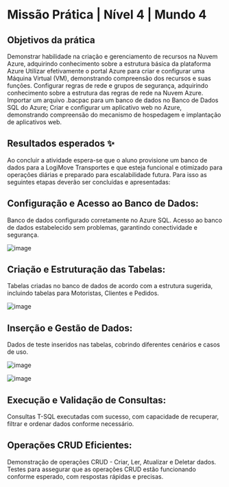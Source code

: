 # Missão Prática | Nível 4 | Mundo 4

## Objetivos da prática

Demonstrar habilidade na criação e gerenciamento de recursos na Nuvem Azure,
adquirindo conhecimento sobre a estrutura básica da plataforma Azure
Utilizar efetivamente o portal Azure para criar e configurar uma Máquina Virtual
(VM), demonstrando compreensão dos recursos e suas funções.
Configurar regras de rede e grupos de segurança, adquirindo conhecimento sobre a
estrutura das regras de rede na Nuvem Azure.
Importar um arquivo .bacpac para um banco de dados no Banco de Dados SQL do
Azure;
Criar e configurar um aplicativo web no Azure, demonstrando compreensão do
mecanismo de hospedagem e implantação de aplicativos web.

## Resultados esperados ✨

Ao concluir a atividade espera-se que o aluno provisione um banco de dados para a
LogiMove Transportes e que esteja funcional e otimizado para operações diárias e
preparado para escalabilidade futura. Para isso as seguintes etapas deverão ser
concluídas e apresentadas:

## Configuração e Acesso ao Banco de Dados:
Banco de dados configurado corretamente no Azure SQL.
Acesso ao banco de dados estabelecido sem problemas, garantindo
conectividade e segurança.

![image](https://github.com/RuanF7/M4-N4-LogiMove/assets/75641084/3c59024e-ab67-4d16-8a3f-be907c90921a)

## Criação e Estruturação das Tabelas:
Tabelas criadas no banco de dados de acordo com a estrutura sugerida,
incluindo tabelas para Motoristas, Clientes e Pedidos.

![image](https://github.com/RuanF7/M4-N4-LogiMove/assets/75641084/dc692d0a-3365-405c-a716-634bb950f618)

## Inserção e Gestão de Dados:
Dados de teste inseridos nas tabelas, cobrindo diferentes cenários e casos de
uso.

![image](https://github.com/RuanF7/M4-N4-LogiMove/assets/75641084/fb114663-4d72-4f5f-bd0c-963ca8130cf2)

![image](https://github.com/RuanF7/M4-N4-LogiMove/assets/75641084/2c0d60cc-0d32-4f6d-969a-2847b5c05c8d)


## Execução e Validação de Consultas:
Consultas T-SQL executadas com sucesso, com capacidade de recuperar, filtrar
e ordenar dados conforme necessário.
## Operações CRUD Eficientes:
Demonstração de operações CRUD - Criar, Ler, Atualizar e Deletar dados.
Testes para assegurar que as operações CRUD estão funcionando conforme
esperado, com respostas rápidas e precisas.
